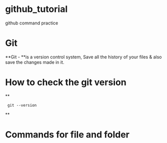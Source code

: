 # github_tutorial
github command practice

# Git
**Git - **is a version control system, Save all the history of your files & also save the changes made in it.
# How to check the git version
**
```
 git --version 
```
**
# Commands for file and folder